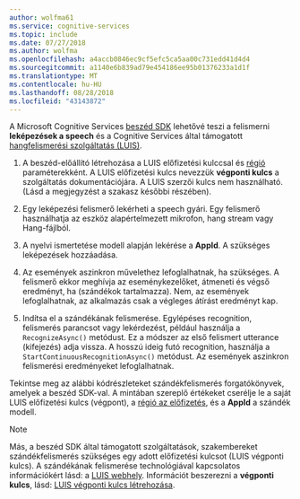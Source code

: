 ```yaml
---
author: wolfma61
ms.service: cognitive-services
ms.topic: include
ms.date: 07/27/2018
ms.author: wolfma
ms.openlocfilehash: a4accb0846ec9cf5efc5ca5aa00c731edd41d4d4
ms.sourcegitcommit: a1140e6b839ad79e454186ee95b01376233a1d1f
ms.translationtype: MT
ms.contentlocale: hu-HU
ms.lasthandoff: 08/28/2018
ms.locfileid: "43143872"
---
```

<!-- N.B. no header, language-agnostic -->

A Microsoft Cognitive Services [beszéd SDK](~/articles/cognitive-services/speech-service/speech-sdk.md) lehetővé teszi a felismerni **leképezések a speech** és a Cognitive Services által támogatott [hangfelismerési szolgáltatás (LUIS)](https://www.luis.ai/home).

1. A beszéd-előállító létrehozása a LUIS előfizetési kulccsal és [régió](~/articles/cognitive-services/speech-service/regions.md#regions-for-intent-recognition) paraméterekként. A LUIS előfizetési kulcs nevezzük **végponti kulcs** a szolgáltatás dokumentációjára. A LUIS szerzői kulcs nem használható. (Lásd a megjegyzést a szakasz későbbi részében).

1. Egy leképezési felismerő lekérheti a speech gyári. Egy felismerő használhatja az eszköz alapértelmezett mikrofon, hang stream vagy Hang-fájlból.

1. A nyelvi ismertetése modell alapján lekérése a **AppId**. A szükséges leképezések hozzáadása. 

1. Az események aszinkron művelethez lefoglalhatnak, ha szükséges. A felismerő ekkor meghívja az eseménykezelőket, átmeneti és végső eredményt, ha (szándékok tartalmazza). Nem, az események lefoglalhatnak, az alkalmazás csak a végleges átírást eredményt kap.

1. Indítsa el a szándékának felismerése. Egylépéses recognition, felismerés parancsot vagy lekérdezést, például használja a `RecognizeAsync()` metódust. Ez a módszer az első felismert utterance (kifejezés) adja vissza. A hosszú ideig futó recognition, használja a `StartContinuousRecognitionAsync()` metódust. Az események aszinkron felismerési eredményeket lefoglalhatnak.

Tekintse meg az alábbi kódrészleteket szándékfelismerés forgatókönyvek, amelyek a beszéd SDK-val. A mintában szereplő értékeket cserélje le a saját LUIS előfizetési kulcs (végpont), a [régió az előfizetés](~/articles/cognitive-services/speech-service/regions.md#regions-for-intent-recognition), és a **AppId** a szándék modell.

> [!NOTE]
> Más, a beszéd SDK által támogatott szolgáltatások, szakembereket szándékfelismerés szükséges egy adott előfizetési kulcsot (LUIS végponti kulcs). A szándékának felismerése technológiával kapcsolatos információkért lásd: a [LUIS webhely](https://www.luis.ai). Információt beszerezni a **végponti kulcs**, lásd: [LUIS végponti kulcs létrehozása](https://docs.microsoft.com/azure/cognitive-services/LUIS/luis-how-to-azure-subscription#create-luis-endpoint-key).
